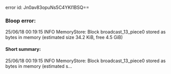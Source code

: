 error id: Jn0av83opuNs5C4YKI1BSQ==
### Bloop error:

25/06/18 00:19:15 INFO MemoryStore: Block broadcast_13_piece0 stored as bytes in memory (estimated size 34.2 KiB, free 4.5 GiB)
#### Short summary: 

25/06/18 00:19:15 INFO MemoryStore: Block broadcast_13_piece0 stored as bytes in memory (estimated s...